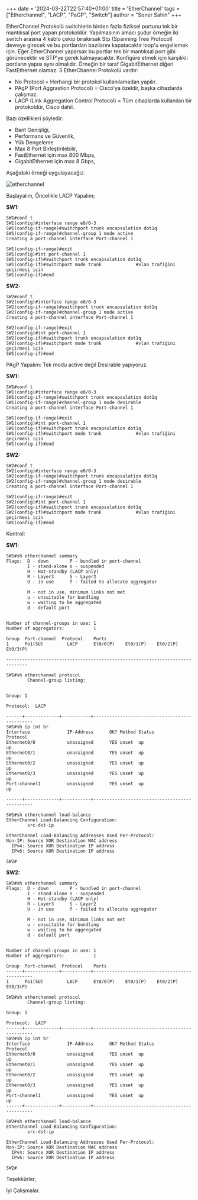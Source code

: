 +++
date = '2024-03-22T22:57:40+01:00'
title = 'EtherChannel'
tags = ["Etherchannel", "LACP", "PaGP", "Switch"]
author = "Soner Sahin"
+++

EtherChannel Protokolü switchlerin birden fazla fiziksel portunu tek bir mantıksal port yapan protokoldür. Yapılmasının amacı şudur örneğin iki switch arasına 4 kablo çekip bırakırsak Stp (Spanning Tree Protocol) devreye girecek ve bu portlardan bazılarını kapatacaktır loop'u engellemek için. Eğer EtherChannel yaparsak bu portlar tek bir mantıksal port gibi görünecektir ve STP'ye gerek kalmayacaktır. Konfigüre etmek için karşılıklı portların yapısı aynı olmalıdır. Örneğin bir taraf GigabitEthernet diğeri FastEthernet olamaz. 
3 EtherChannel Protokolü vardır:
- No Protocol = Herhangi bir protokol kullanılamadan yapılır.
- PAgP (Port Aggrastion Protocol) = Cisco'ya özeldir, başka cihazlarda çalışmaz.
- LACP (Link Aggregation Control Protocol) = Tüm cihazlarda kullanılan bir protokoldür, Cisco dahil.


Bazı özellikleri şöyledir:
- Bant Genişliği,
- Performans ve Güvenlik,
- Yük Dengeleme 
- Max 8 Port Birleştirilebilir,
- FastEthernet için max 800 Mbps,
- GigabitEthernet için max 8 Gbps,

Aşağıdaki örneği uygulayacağız.

![etherchannel](/images/etherchannel/1.png)




Başlayalım,
Öncelikle LACP Yapalım;

**SW1:**
```
SW1#conf t
SW1(config)#interface range e0/0-3
SW1(config-if-range)#switchport trunk encapsulation dot1q 
SW1(config-if-range)#channel-group 1 mode active 
Creating a port-channel interface Port-channel 1

SW1(config-if-range)#exit
SW1(config)#int port-channel 1
SW1(config-if)#switchport trunk encapsulation dot1q    
SW1(config-if)#switchport mode trunk             #vlan trafiğini geçirmesi için 
SW1(config-if)#end
```

**SW2:**
```
SW2#conf t
SW2(config)#interface range e0/0-3
SW2(config-if-range)#switchport trunk encapsulation dot1q 
SW2(config-if-range)#channel-group 1 mode active 
Creating a port-channel interface Port-channel 1

SW2(config-if-range)#exit
SW2(config)#int port-channel 1
SW2(config-if)#switchport trunk encapsulation dot1q    
SW2(config-if)#switchport mode trunk             #vlan trafiğini geçirmesi için 
SW1(config-if)#end
```

PAgP Yapalım:
Tek modu active değil Desirable yapıyoruz.

**SW1:**
```
SW1#conf t
SW1(config)#interface range e0/0-3
SW1(config-if-range)#switchport trunk encapsulation dot1q 
SW1(config-if-range)#channel-group 1 mode desirable 
Creating a port-channel interface Port-channel 1

SW1(config-if-range)#exit
SW1(config)#int port-channel 1
SW1(config-if)#switchport trunk encapsulation dot1q    
SW1(config-if)#switchport mode trunk             #vlan trafiğini geçirmesi için 
SW1(config-if)#end
```

**SW2:**
```
SW2#conf t
SW2(config)#interface range e0/0-3
SW2(config-if-range)#switchport trunk encapsulation dot1q 
SW2(config-if-range)#channel-group 1 mode desirable 
Creating a port-channel interface Port-channel 1

SW2(config-if-range)#exit
SW2(config)#int port-channel 1
SW2(config-if)#switchport trunk encapsulation dot1q    
SW2(config-if)#switchport mode trunk             #vlan trafiğini geçirmesi için 
SW1(config-if)#end
```

Kontrol:

**SW1:**
```
SW1#sh etherchannel summary 
Flags:  D - down        P - bundled in port-channel
        I - stand-alone s - suspended
        H - Hot-standby (LACP only)
        R - Layer3      S - Layer2
        U - in use      f - failed to allocate aggregator

        M - not in use, minimum links not met
        u - unsuitable for bundling
        w - waiting to be aggregated
        d - default port


Number of channel-groups in use: 1
Number of aggregators:           1

Group  Port-channel  Protocol    Ports
1      Po1(SU)         LACP      Et0/0(P)    Et0/1(P)    Et0/2(P)     Et0/3(P)

------------------------------------------------------------------------------

SW1#sh etherchannel protocol 
		Channel-group listing: 
		

Group: 1 

Protocol:  LACP

------+-------------+-----------+-----------------------------------------------
SW1#sh ip int br
Interface              IP-Address      OK? Method Status                Protocol
Ethernet0/0            unassigned      YES unset  up                    up      
Ethernet0/1            unassigned      YES unset  up                    up      
Ethernet0/2            unassigned      YES unset  up                    up      
Ethernet0/3            unassigned      YES unset  up                    up      
Port-channel1          unassigned      YES unset  up                    up     

------+-------------+-----------+-----------------------------------------------

SW1#sh etherchannel load-balance 
EtherChannel Load-Balancing Configuration:
        src-dst-ip

EtherChannel Load-Balancing Addresses Used Per-Protocol:
Non-IP: Source XOR Destination MAC address
  IPv4: Source XOR Destination IP address
  IPv6: Source XOR Destination IP address
  
SW2#
```


**SW2:**
```
SW2#sh etherchannel summary 
Flags:  D - down        P - bundled in port-channel
        I - stand-alone s - suspended
        H - Hot-standby (LACP only)
        R - Layer3      S - Layer2
        U - in use      f - failed to allocate aggregator

        M - not in use, minimum links not met
        u - unsuitable for bundling
        w - waiting to be aggregated
        d - default port


Number of channel-groups in use: 1
Number of aggregators:           1

Group  Port-channel  Protocol    Ports
------+-------------+-----------+-----------------------------------------------
1      Po1(SU)         LACP      Et0/0(P)    Et0/1(P)    Et0/2(P)   Et0/3(P)      

SW2#sh etherchannel protocol 
		Channel-group listing: 

Group: 1 

Protocol:  LACP
------+-------------+-----------+-----------------------------------------------
SW2#sh ip int br
Interface              IP-Address      OK? Method Status                Protocol
Ethernet0/0            unassigned      YES unset  up                    up      
Ethernet0/1            unassigned      YES unset  up                    up      
Ethernet0/2            unassigned      YES unset  up                    up      
Ethernet0/3            unassigned      YES unset  up                    up      
Port-channel1          unassigned      YES unset  up                    up      
------+-------------+-----------+-----------------------------------------------

SW2#sh etherchannel load-balance 
EtherChannel Load-Balancing Configuration:
        src-dst-ip

EtherChannel Load-Balancing Addresses Used Per-Protocol:
Non-IP: Source XOR Destination MAC address
  IPv4: Source XOR Destination IP address
  IPv6: Source XOR Destination IP address
  
SW2#
```

Teşekkürler,

İyi Çalışmalar.